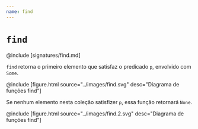 ```yaml
---
name: find
---
```


# `find`

@include [signatures/find.md]

`find` retorna o primeiro elemento que satisfaz o predicado `p`, envolvido com `Some`.

@include [figure.html source="../images/find.svg" desc="Diagrama de funções find"]

Se nenhum elemento nesta coleção satisfizer `p`, essa função retornará `None`.

@include [figure.html source="../images/find.2.svg" desc="Diagrama de funções find"]
